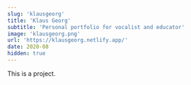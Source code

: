 ```yaml
---
slug: 'klausgeorg'
title: 'Klaus Georg'
subtitle: 'Personal portfolio for vocalist and educator'
image: 'klausgeorg.png'
url: 'https://klausgeorg.netlify.app/'
date: 2020-08
hidden: true
---
```


This is a project.
